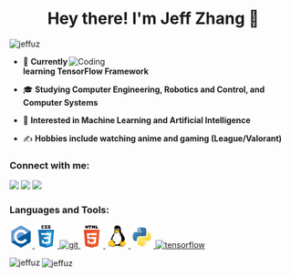 <h1 align="center">Hey there! I'm Jeff Zhang 🌱</h1>
<p align="left"> <img src="https://komarev.com/ghpvc/?username=jeffuz&label=Profile%20views&color=0e75b6&style=flat" alt="jeffuz" /> </p>
<img align="right" alt="Coding" width="400" src="https://cdn.dribbble.com/users/1162077/screenshots/3848914/programmer.gif">

- 🔭 **Currently learning TensorFlow Framework**

- 🎓 **Studying Computer Engineering, Robotics and Control, and Computer Systems**

- 💼 **Interested in Machine Learning and Artificial Intelligence**

- ✍️ **Hobbies include watching anime and gaming (League/Valorant)**

<h3 align="left">Connect with me:</h3>
<p align="left">
<a href="https://linkedin.com/in/jeffzhang0049" target="blank"><img src="https://img.icons8.com/plasticine/100/000000/linkedin.png" width="50" /></a>
<a href="https://instagram.com/jeffu_z" target="blank"><img src="https://img.icons8.com/plasticine/100/000000/instagram-new.png" width="50" /></a>  
<a href="https://discord.gg/ugBJQMn6gx" target="blank"><img src="https://img.icons8.com/plasticine/100/000000/discord-logo.png" width="50" /></a>  
</p>

<h3 align="left">Languages and Tools:</h3>
<p align="left"> <a href="https://www.cprogramming.com/" target="_blank" rel="noreferrer"> <img src="https://raw.githubusercontent.com/devicons/devicon/master/icons/c/c-original.svg" alt="c" width="40" height="40"/> </a> <a href="https://www.w3schools.com/css/" target="_blank" rel="noreferrer"> <img src="https://raw.githubusercontent.com/devicons/devicon/master/icons/css3/css3-original-wordmark.svg" alt="css3" width="40" height="40"/> </a> <a href="https://git-scm.com/" target="_blank" rel="noreferrer"> <img src="https://www.vectorlogo.zone/logos/git-scm/git-scm-icon.svg" alt="git" width="40" height="40"/> </a> <a href="https://www.w3.org/html/" target="_blank" rel="noreferrer"> <img src="https://raw.githubusercontent.com/devicons/devicon/master/icons/html5/html5-original-wordmark.svg" alt="html5" width="40" height="40"/> </a> <a href="https://www.linux.org/" target="_blank" rel="noreferrer"> <img src="https://raw.githubusercontent.com/devicons/devicon/master/icons/linux/linux-original.svg" alt="linux" width="40" height="40"/> </a> <a href="https://www.python.org" target="_blank" rel="noreferrer"> <img src="https://raw.githubusercontent.com/devicons/devicon/master/icons/python/python-original.svg" alt="python" width="40" height="40"/> </a> <a href="https://www.tensorflow.org" target="_blank" rel="noreferrer"> <img src="https://www.vectorlogo.zone/logos/tensorflow/tensorflow-icon.svg" alt="tensorflow" width="40" height="40"/> </a> </p>

<p><img align="left" src="https://github-readme-stats.vercel.app/api/top-langs?username=jeffuz&show_icons=true&locale=en&layout=compact" alt="jeffuz" /></p>

<p>&nbsp;<img align="center" src="https://github-readme-stats.vercel.app/api?username=jeffuz&show_icons=true&locale=en" alt="jeffuz" /></p>


